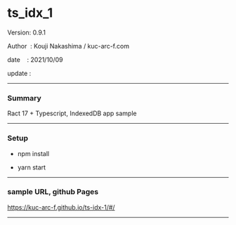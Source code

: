 ﻿# ts_idx_1

 Version: 0.9.1

 Author  : Kouji Nakashima / kuc-arc-f.com

 date    : 2021/10/09

 update  :

***
### Summary

Ract 17 + Typescript, IndexedDB app sample 

***
### Setup

* npm install

* yarn start

***
### sample URL, github Pages

https://kuc-arc-f.github.io/ts-idx-1/#/

***

